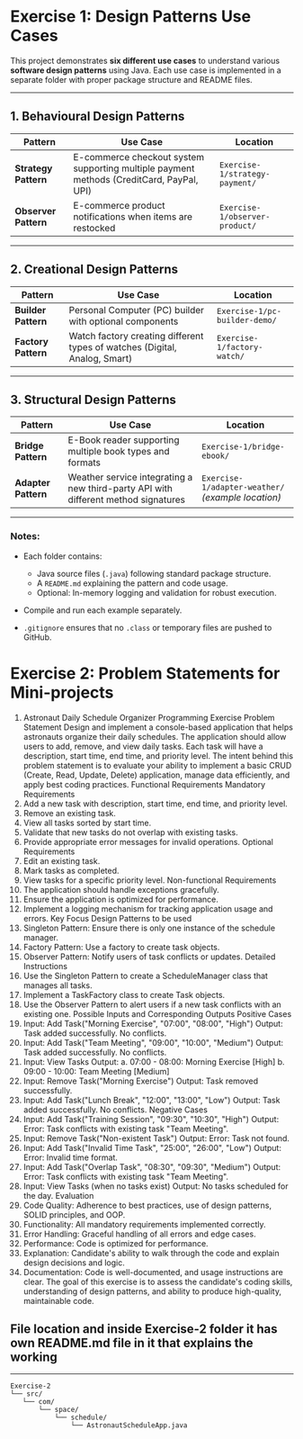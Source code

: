 # Exercise 1: Design Patterns Use Cases

This project demonstrates **six different use cases** to understand various **software design patterns** using Java. Each use case is implemented in a separate folder with proper package structure and README files.

---

## 1. Behavioural Design Patterns

| Pattern | Use Case | Location |
|---------|----------|---------|
| **Strategy Pattern** | E-commerce checkout system supporting multiple payment methods (CreditCard, PayPal, UPI) | `Exercise-1/strategy-payment/` |
| **Observer Pattern** | E-commerce product notifications when items are restocked | `Exercise-1/observer-product/` |

---

## 2. Creational Design Patterns

| Pattern | Use Case | Location |
|---------|----------|---------|
| **Builder Pattern** | Personal Computer (PC) builder with optional components | `Exercise-1/pc-builder-demo/` |
| **Factory Pattern** | Watch factory creating different types of watches (Digital, Analog, Smart) | `Exercise-1/factory-watch/` |

---

## 3. Structural Design Patterns

| Pattern | Use Case | Location |
|---------|----------|---------|
| **Bridge Pattern** | E-Book reader supporting multiple book types and formats | `Exercise-1/bridge-ebook/` |
| **Adapter Pattern** | Weather service integrating a new third-party API with different method signatures | `Exercise-1/adapter-weather/` *(example location)* |

---

### Notes:

- Each folder contains:
  - Java source files (`.java`) following standard package structure.
  - A `README.md` explaining the pattern and code usage.
  - Optional: In-memory logging and validation for robust execution.

- Compile and run each example separately.  
- `.gitignore` ensures that no `.class` or temporary files are pushed to GitHub.
 # Exercise 2: Problem Statements for Mini-projects
 1. Astronaut Daily Schedule Organizer Programming Exercise 
Problem Statement
 Design and implement a console-based application that helps astronauts organize their daily
 schedules. The application should allow users to add, remove, and view daily tasks. Each task
 will have a description, start time, end time, and priority level. The intent behind this problem
 statement is to evaluate your ability to implement a basic CRUD (Create, Read, Update, Delete)
 application, manage data efficiently, and apply best coding practices.
 Functional Requirements
 Mandatory Requirements
 1. Add a new task with description, start time, end time, and priority level.
 2. Remove an existing task.
 3. View all tasks sorted by start time.
 4. Validate that new tasks do not overlap with existing tasks.
 5. Provide appropriate error messages for invalid operations.
 Optional Requirements
 1. Edit an existing task.
 2. Mark tasks as completed.
 3. View tasks for a specific priority level.
 Non-functional Requirements
 1. The application should handle exceptions gracefully.
 2. Ensure the application is optimized for performance.
 3. Implement a logging mechanism for tracking application usage and errors.
 Key Focus
 Design Patterns to be used
 1. Singleton Pattern: Ensure there is only one instance of the schedule manager.
2. Factory Pattern: Use a factory to create task objects.
 3. Observer Pattern: Notify users of task conflicts or updates.
 Detailed Instructions
 1. Use the Singleton Pattern to create a ScheduleManager class that manages all tasks.
 2. Implement a TaskFactory class to create Task objects.
 3. Use the Observer Pattern to alert users if a new task conflicts with an existing one.
 Possible Inputs and Corresponding Outputs
 Positive Cases
 1. Input: Add Task("Morning Exercise", "07:00", "08:00", "High") Output: Task added
 successfully. No conflicts.
 2. Input: Add Task("Team Meeting", "09:00", "10:00", "Medium") Output: Task added
 successfully. No conflicts.
 3. Input: View Tasks Output:
 a. 07:00 - 08:00: Morning Exercise [High]
 b. 09:00 - 10:00: Team Meeting [Medium]
 4. Input: Remove Task("Morning Exercise") Output: Task removed successfully.
 5. Input: Add Task("Lunch Break", "12:00", "13:00", "Low") Output: Task added successfully. No
 conflicts.
 Negative Cases
 1. Input: Add Task("Training Session", "09:30", "10:30", "High") Output: Error: Task conflicts
 with existing task "Team Meeting".
 2. Input: Remove Task("Non-existent Task") Output: Error: Task not found.
 3. Input: Add Task("Invalid Time Task", "25:00", "26:00", "Low") Output: Error: Invalid time
 format.
 4. Input: Add Task("Overlap Task", "08:30", "09:30", "Medium") Output: Error: Task conflicts
 with existing task "Team Meeting".
 5. Input: View Tasks (when no tasks exist) Output: No tasks scheduled for the day.
 Evaluation
 1. Code Quality: Adherence to best practices, use of design patterns, SOLID principles, and
 OOP.
 2. Functionality: All mandatory requirements implemented correctly.
 3. Error Handling: Graceful handling of all errors and edge cases.
 4. Performance: Code is optimized for performance.
5. Explanation: Candidate's ability to walk through the code and explain design decisions and
 logic.
 6. Documentation: Code is well-documented, and usage instructions are clear.
 The goal of this exercise is to assess the candidate's coding skills, understanding of design
 patterns, and ability to produce high-quality, maintainable code.
 ## File location and inside Exercise-2 folder it has own README.md file in it that explains the working
 ---
 ```
 Exercise-2
└── src/
    └── com/
        └── space/
            └── schedule/
                └── AstronautScheduleApp.java
```
